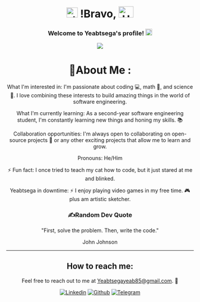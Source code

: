 # <div align="center"><img alt="dsmark" height="27px" width="30px" src="https://c.tenor.com/P7zWdgA3E2EAAAAi/spunchbob-the-g.gif"></img> !Bravo, <img alt="Hola" height="30px" width="40px" src="https://emojipedia-us.s3.amazonaws.com/source/skype/289/ghost_1f47b.png"></img>

</div>

<h3 align="center">
  Welcome to Yeabtsega's profile!
  <img src="https://media.giphy.com/media/hvRJCLFzcasrR4ia7z/giphy.gif" width="18">
</h3>

<p align="center">
  <a href="https://github.com/Yeabtsega-Tesfaye"><img src="https://readme-typing-svg.herokuapp.com?color=%2336BCF7&center=true&vCenter=true&lines=Hey+yo+wassup!;This+is+my+Github+page;I'm+A+software+engineering+student;Passionate+Website+Developer"></a>
</p>
<div align="center">

# 💫About Me :


What I'm interested in: I'm passionate about coding 💻, math 🧮, and science 🧪. I love combining these interests to build amazing things in the world of software engineering.

What I'm currently learning: As a second-year software engineering student, I'm constantly learning new things and honing my skills. 📚

Collaboration opportunities:  I'm always open to collaborating on open-source projects 🤝 or any other exciting projects that allow me to learn and grow.

Pronouns: He/Him

⚡ Fun fact: I once tried to teach my cat how to code, but it just stared at me and blinked.

Yeabtsega in downtime: ⚡ I enjoy playing video games in my free time. 🎮 plus am artistic sketcher.

### ✍️Random Dev Quote
"First, solve the problem. Then, write the code."

John Johnson

---
## How to reach me: 

Feel free to reach out to me at Yeabtsegayeab85@gmail.com. 📧

<p align="center">
  <a href="https://www.linkedin.com/in/yeabtsega-tesfaye-527375328?utm_source=share&utm_campaign=share_via&utm_content=profile&utm_medium=android_app"><img alt="Linkedin" title="Linkedin" src="https://img.shields.io/badge/LinkedIn-0077B5?style=for-the-badge&logo=linkedin&logoColor=white"></a>
  <a href="https://github.com/Yeabtsega-Tesfaye"><img alt="Github" title="Jaydeep Yadav Github" src="https://img.shields.io/badge/GitHub-100000?style=for-the-badge&logo=github&logoColor=white"></a>
    <a href="https://t.me/confidential_boy"><img alt="Telegram" title="Telegram" src="https://img.shields.io/badge/Telegram-2CA5E0?style=for-the-badge&logo=telegram&logoColor=white"></a>
</p>
